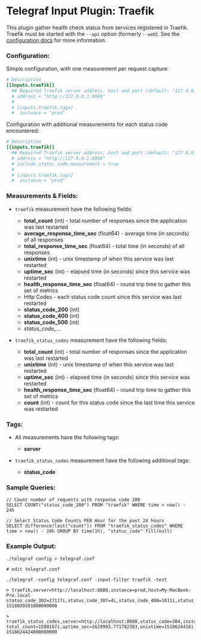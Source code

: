 # Telegraf Input Plugin: Traefik

This plugin gather health check status from services registered in Traefik. Traefik must be started with the `--api` option (formerly `--web`). See the [configuration docs](https://docs.traefik.io/configuration/api/) for more information.

### Configuration:

Simple configuration, with one measurement per request capture:

```toml
# Description
[[inputs.traefik]]
  ## Required Traefik server address, host and port (default: "127.0.0.1")
  # address = "http://127.0.0.1:8080"
  #
  # [inputs.traefik.tags]
  #  instance = "prod"
```

Configuration with additional measurements for each status code encountered:

```toml
# Description
[[inputs.traefik]]
  ## Required Traefik server address, host and port (default: "127.0.0.1")
  # address = "http://127.0.0.1:8080"
  # include_status_code_measurement = true
  #
  # [inputs.traefik.tags]
  #  instance = "prod"
```

### Measurements & Fields:

- `traefik` measurement have the following fields:
    - **total_count** (int) - total number of responses since the application was last restarted
    - **average_response_time_sec** (float64) - average time (in seconds) of all responses
    - **total_response_time_sec** (float64) - total time (in seconds) of all responses
    - **unixtime** (int) - unix timestamp of when this service was last restarted
    - **uptime_sec** (int) - elapsed time (in seconds) since this service was restarted
    - **health_response_time_sec** (float64) - round trip time to gather this set of metrics
    - Http Codes - each status code count since this service was last restarted
	- **status_code_200** (int)
	- **status_code_400** (int)
	- **status_code_500** (int)
	- *status_code_*...

- `traefik_status_codes` measurement have the following fields:
    - **total_count** (int) - total number of responses since the application was last restarted
    - **unixtime** (int) - unix timestamp of when this service was last restarted
    - **uptime_sec** (int) - elapsed time (in seconds) since this service was restarted
    - **health_response_time_sec** (float64) - round trip time to gather this set of metrics
    - **count** (int) - count for this status code since the last time this service was restarted


### Tags:

- All measurements have the following tags:
    - **server**

- `traefik_status_codes` measurement have the following additional tags:
    - **status_code**

### Sample Queries:

```
// Count number of requests with response code 200
SELECT COUNT("status_code_200") FROM "traefik" WHERE time > now() - 24h 

// Select Status Code Counts PER Hour for the past 24 hours
SELECT difference(last("count")) FROM "traefik_status_codes" WHERE time > now() - 24h GROUP BY time(1h), "status_code" fill(null)

```

### Example Output:

```
./telegraf config > telegraf.conf

# edit telegraf.conf

./telegraf -config telegraf.conf -input-filter traefik -test
	
> traefik,server=http://localhost:8080,instance=prod,host=My-MacBook-Pro.local status_code_302=27117i,status_code_307=4i,status_code_400=1011i,status_code_404=812i,status_code_401=1i,total_response_time_sec=83381.956659941,total_count=1222527i,uptime_sec=1387245.424820805,unixtime=1518039391i,status_code_500=34i,status_code_504=1206i,status_code_503=1i,status_code_301=3i,average_response_time_sec=0.068204593,status_code_502=715i,status_code_304=559007i,status_code_200=632616i,health_response_time_sec=0.061906656 1518039391000000000

> traefik_status_codes,server=http://localhost:8080,status_code=304,instance=prod total_count=1588167i,uptime_sec=1629993.771782303,unixtime=1518624416i,count=752109i,health_response_time_sec=1.0587943 1518624424000000000

```
